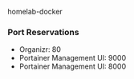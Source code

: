 homelab-docker


### Port Reservations
* Organizr: 80
* Portainer Management UI: 9000
* Portainer Management UI: 8000